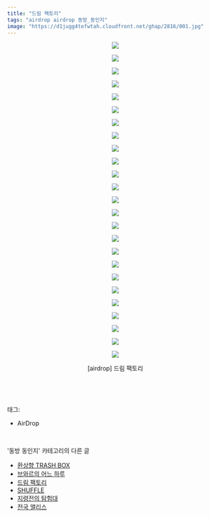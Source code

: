 ```yaml
---
title: "드림 팩토리"
tags: "airdrop airdrop 동방_동인지"
image: "https://d1jugg4tefwtah.cloudfront.net/ghap/2816/001.jpg"
---
```

<div class="article">
<p style="text-align: center; clear: none; float: none;"><img src="{{ site.imgserver11 }}/ghap/2816/001.jpg"/></p>
<p style="text-align: center; clear: none; float: none;"><img src="{{ site.imgserver11 }}/ghap/2816/002.jpg"/></p>
<p style="text-align: center; clear: none; float: none;"><img src="{{ site.imgserver11 }}/ghap/2816/003.jpg"/></p>
<p style="text-align: center; clear: none; float: none;"><img src="{{ site.imgserver11 }}/ghap/2816/004.jpg"/></p>
<p style="text-align: center; clear: none; float: none;"><img src="{{ site.imgserver11 }}/ghap/2816/005.jpg"/></p>
<p style="text-align: center; clear: none; float: none;"><img src="{{ site.imgserver11 }}/ghap/2816/006.jpg"/></p>
<p style="text-align: center; clear: none; float: none;"><img src="{{ site.imgserver11 }}/ghap/2816/007.jpg"/></p>
<p style="text-align: center; clear: none; float: none;"><img src="{{ site.imgserver11 }}/ghap/2816/008.jpg"/></p>
<p style="text-align: center; clear: none; float: none;"><img src="{{ site.imgserver11 }}/ghap/2816/009.jpg"/></p>
<p style="text-align: center; clear: none; float: none;"><img src="{{ site.imgserver11 }}/ghap/2816/010.jpg"/></p>
<p style="text-align: center; clear: none; float: none;"><img src="{{ site.imgserver11 }}/ghap/2816/011.jpg"/></p>
<p style="text-align: center; clear: none; float: none;"><img src="{{ site.imgserver11 }}/ghap/2816/012.jpg"/></p>
<p style="text-align: center; clear: none; float: none;"><img src="{{ site.imgserver11 }}/ghap/2816/013.jpg"/></p>
<p style="text-align: center; clear: none; float: none;"><img src="{{ site.imgserver11 }}/ghap/2816/014.jpg"/></p>
<p style="text-align: center; clear: none; float: none;"><img src="{{ site.imgserver11 }}/ghap/2816/015.jpg"/></p>
<p style="text-align: center; clear: none; float: none;"><img src="{{ site.imgserver11 }}/ghap/2816/016.jpg"/></p>
<p style="text-align: center; clear: none; float: none;"><img src="{{ site.imgserver11 }}/ghap/2816/017.jpg"/></p>
<p style="text-align: center; clear: none; float: none;"><img src="{{ site.imgserver11 }}/ghap/2816/018.jpg"/></p>
<p style="text-align: center; clear: none; float: none;"><img src="{{ site.imgserver11 }}/ghap/2816/019.jpg"/></p>
<p style="text-align: center; clear: none; float: none;"><img src="{{ site.imgserver11 }}/ghap/2816/020.jpg"/></p>
<p style="text-align: center; clear: none; float: none;"><img src="{{ site.imgserver11 }}/ghap/2816/021.jpg"/></p>
<p style="text-align: center; clear: none; float: none;"><img src="{{ site.imgserver11 }}/ghap/2816/022.jpg"/></p>
<p style="text-align: center; clear: none; float: none;"><img src="{{ site.imgserver11 }}/ghap/2816/023.jpg"/></p>
<p style="text-align: center; clear: none; float: none;"><img src="{{ site.imgserver11 }}/ghap/2816/024.jpg"/></p>
<p style="text-align: center; clear: none; float: none;"><img src="{{ site.imgserver11 }}/ghap/2816/025.jpg"/></p>
<p style="text-align: center; clear: none; float: none;">[airdrop] 드림 팩토리</p>
<p><br/></p>
</div><br/>
<div class="tagTrail">
<p>태그: </p>
<ul>
<li>AirDrop</li>
</ul>
</div><br/>
<div class="another">
<p>'동방 동인지' 카테고리의 다른 글</p>
<ul>
<li><a href="/ghap_2819">환상향 TRASH BOX</a></li>
<li><a href="/ghap_2818">브와르의 어느 하루</a></li>
<li><a href="/ghap_2816">드림 팩토리</a></li>
<li><a href="/ghap_2815">SHUFFLE</a></li>
<li><a href="/ghap_2814">지령전의 탐험대</a></li>
<li><a href="/ghap_2813">전국 앨리스</a></li>
</ul>
</div><br/>
<div class="cb_module cb_fluid">
<div class="cb_wrt cb_profile">
</div><!-- commentList close -->
</div><br/>
